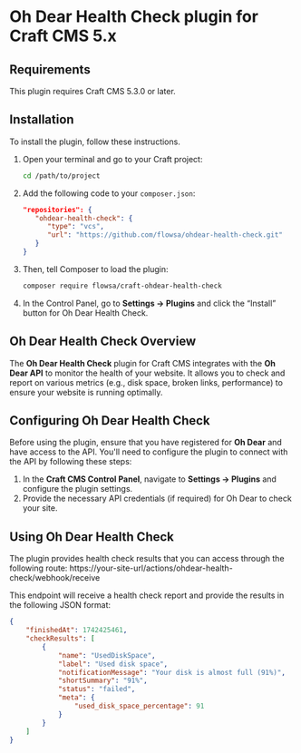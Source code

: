 # Oh Dear Health Check plugin for Craft CMS 5.x

## Requirements

This plugin requires Craft CMS 5.3.0 or later.

## Installation

To install the plugin, follow these instructions.

1. Open your terminal and go to your Craft project:

    ```bash
    cd /path/to/project
    ```

2. Add the following code to your `composer.json`:

    ```json
    "repositories": {
       "ohdear-health-check": {
          "type": "vcs",
          "url": "https://github.com/flowsa/ohdear-health-check.git"
       }
    }
    ```

3. Then, tell Composer to load the plugin:

    ```bash
    composer require flowsa/craft-ohdear-health-check
    ```

4. In the Control Panel, go to **Settings → Plugins** and click the “Install” button for Oh Dear Health Check.

## Oh Dear Health Check Overview

The **Oh Dear Health Check** plugin for Craft CMS integrates with the **Oh Dear API** to monitor the health of your website. It allows you to check and report on various metrics (e.g., disk space, broken links, performance) to ensure your website is running optimally.

## Configuring Oh Dear Health Check

Before using the plugin, ensure that you have registered for **Oh Dear** and have access to the API. You'll need to configure the plugin to connect with the API by following these steps:

1. In the **Craft CMS Control Panel**, navigate to **Settings → Plugins** and configure the plugin settings.
2. Provide the necessary API credentials (if required) for Oh Dear to check your site.

## Using Oh Dear Health Check

The plugin provides health check results that you can access through the following route: https://your-site-url/actions/ohdear-health-check/webhook/receive



This endpoint will receive a health check report and provide the results in the following JSON format:

```json
{
    "finishedAt": 1742425461,
    "checkResults": [
        {
            "name": "UsedDiskSpace",
            "label": "Used disk space",
            "notificationMessage": "Your disk is almost full (91%)",
            "shortSummary": "91%",
            "status": "failed",
            "meta": {
                "used_disk_space_percentage": 91
            }
        }
    ]
}



